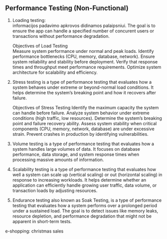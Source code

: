 ## Performance Testing (Non-Functional)

1. Loading testing:  
    informacijos padavimo apkrovos didinamos palaipsniui. The goal is to ensure the app can handle a specified number of concurent users or transactions without performance degradation.

    Objectives of Load Testing  
        Measure system performance under normal and peak loads. 
        Identify performance bottlenecks (CPU, memory, database, network). 
        Ensure system reliability and stability before deployment. 
        Verify that response times and throughput meet performance requirements. 
        Optimize system architecture for scalability and efficiency.

2. Stress testing
    is a type of performance testing that evaluates how a system behaves under extreme or beyond-normal load conditions. It helps determine the system’s breaking point and how it recovers after failure.

    Objectives of Stress Testing
        Identify the maximum capacity the system can handle before failure. 
        Analyze system behavior under extreme conditions (high traffic, low resources). 
        Determine the system’s breaking point and failure recovery ability. 
        Assess system stability when critical components (CPU, memory, network, database) are under excessive strain. Prevent crashes in production by identifying vulnerabilities.

3. Volume testing
    is a type of performance testing that evaluates how a system handles large volumes of data. It focuses on database performance, data storage, and system response times when processing massive amounts of information.

4. Scalability testing
    is a type of performance testing that evaluates how well a system can scale up (vertical scaling) or out (horizontal scaling) in response to increasing workloads. It helps determine whether an application can efficiently handle growing user traffic, data volume, or transaction loads by adjusting resources.

5. Endurance testing
    also known as Soak Testing, is a type of performance testing that evaluates how a system performs over a prolonged period under a sustained load. The goal is to detect issues like memory leaks, resource depletion, and performance degradation that might not be apparent in short-term tests.

e-shopping: christmas sales